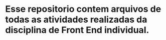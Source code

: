 # Esse repositorio contem arquivos de todas as atividades realizadas da disciplina de Front End individual.